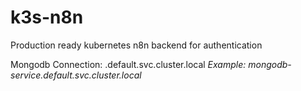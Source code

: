 # k3s-n8n
Production ready kubernetes n8n backend for authentication 

Mongodb Connection: <mongodb-service-name>.default.svc.cluster.local
<i>Example: mongodb-service.default.svc.cluster.local</i>
